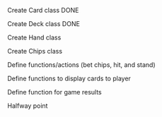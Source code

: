 Create Card class DONE

Create Deck class DONE

Create Hand class

Create Chips class

Define functions/actions (bet chips, hit, and stand)

Define functions to display cards to player

Define function for game results

Halfway point 

